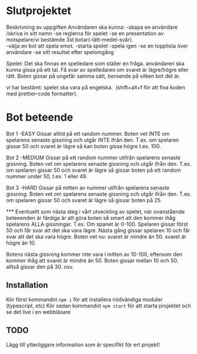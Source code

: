 

# Slutprojektet
Beskrivning av uppgiften
Användaren ska kunna:
-skapa en användare /skriva in sitt namn
-se reglerna för spelet
-se en presentation av motspelare/vi bestämde 3st botar(-lätt-medel-svår).  
-välja en bot att spela emot.
-starta spelet
-spela igen
-se en topplista över användare
-se sitt resultat efter spelomgång

Spelet:
Det ska finnas en spelledare som ställer en fråga.
användaren ska kunna gissa på ett tal. 
Få svar av spelledaren om svaret är lägre/högre eller rätt.
Boten gissar på ungefär samma sätt, beroende på vilken bot det är. 

vi har bestämt: spelet ska vara på engelska. 
(shift+alt+f för att fixa koden med prettier-code formatter).

# Bot beteende

Bot 1 -EASY
Gissar alltid på ett random nummer.
Boten vet INTE om spelarens senaste gissning och utgår INTE ifrån den. 
T.ex. om spelaren gissar 50 och svaret är lägre så kan boten gissa högre t.ex. 100. 

Bot 2 -MEDIUM
Gissar på ett random nummer utifrån spelarens senaste gissning.
Boten vet om spelarens senaste gissning och utgår ifrån den.
T.ex. om spelaren gissar 50 och svaret är lägre så gissar boten på ett random nummer under 50, t.ex. 1 eller 49. 

Bot 3 -HARD
Gissar på mitten av nummer utifrån spelarens senaste gissning.
Boten vet om spelarens senaste gissning och utgår ifrån den.
T.ex. om spelaren gissar 50 och svaret är lägre så gissar boten på 25. 


*** Eventuellt som nästa steg i vårt utveckling av spelet, när ovanstående beteeenden är färdiga är att göra boten så smart att den kommer ihåg spelarens ALLA gissningar. 
T.ex.
Om spanet är 0-100.
Spelaren gissar först 50 och får svar att det ska vara lägre. 
Nästa gång gissar spelaren 10 och får svar att det ska vara högre. 
Boten vet nu:
svaret är mindre än 50.
svaret är högre än 10. 

Botens nästa gissning kommer inte vara i mitten av 10-100, eftersom den kommer ihåg att svaret är mindre än 50. 
Boten gissar mellan 10 och 50. alltså gissar den på 30. 
osv. 


## Installation

Kör först kommandot `npm i` för att installera nödvändiga moduler (typescript, etc)
Kör sedan kommandot `npm start` för att starta projektet och se det live i en webbläsare

## TODO
Lägg till ytterliggare information som är specifikt för ert projekt!
